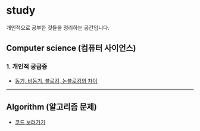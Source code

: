 # study
개인적으로 공부한 것들을 정리하는 공간입니다.

## Computer science (컴퓨터 사이언스)
### 1. 개인적 궁금증
- [동기, 비동기, 블로킹, 논블로킹의 차이](https://github.com/5onchangwoo/study/blob/main/computer-science/personal/SyncVsAsync%26blockingVsNonblocking.md)


---
## Algorithm (알고리즘 문제)
- [코드 보러가기](https://github.com/5onchangwoo/study/tree/main/algorithm-test)
